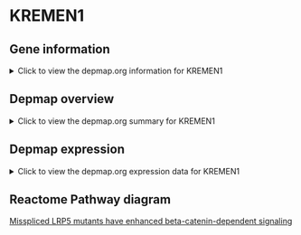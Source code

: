 <h1>KREMEN1</h1>

<h2>Gene information</h2>
<details>
  <summary>Click to view the depmap.org information for KREMEN1</summary>
  <iframe src="https://depmap.org/portal/gene/KREMEN1?tab=about" style="border:none;width:100%;height:800px"></iframe>
</details>

<h2>Depmap overview</h2>
<details>
  <summary>Click to view the depmap.org summary for KREMEN1</summary>
  <iframe src="https://depmap.org/portal/gene/KREMEN1?tab=overview" style="border:none;width:100%;height:800px"></iframe>
</details>

<h2>Depmap expression</h2>
<details>
  <summary>Click to view the depmap.org expression data for KREMEN1</summary>
  <iframe src="https://depmap.org/portal/gene/KREMEN1?tab=characterization" style="border:none;width:100%;height:800px"></iframe>
</details>



<h2>Reactome Pathway diagram</h2>
<a href="https://reactome.org/PathwayBrowser/#/R-HSA-5339717" target="_BLANK">Misspliced LRP5 mutants have enhanced beta-catenin-dependent signaling</a>



